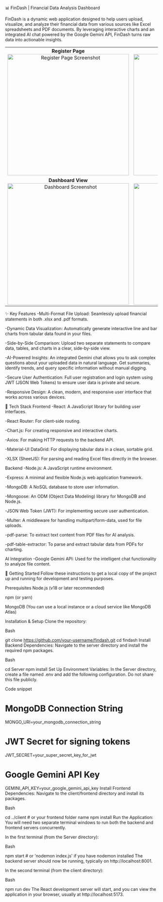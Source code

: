 📊 FinDash | Financial Data Analysis Dashboard


FinDash is a dynamic web application designed to help users upload, visualize, and analyze their financial data from various sources like Excel spreadsheets and PDF documents. By leveraging interactive charts and an integrated AI chat powered by the Google Gemini API, FinDash turns raw data into actionable insights.

<table>
  <tr>
    <td align="center">
      <b>Register Page</b><br>
      <img src="https://github.com/user-attachments/assets/fef7df89-5280-4371-9605-97f559f34e65" width="400" alt="Register Page Screenshot"/>
    </td>
    <td align="center">
      <b>Login Page</b><br>
      <img src="https://github.com/user-attachments/assets/bcbcfa9e-9f17-40ac-81ca-a4f11e42cec5" width="400" alt="Login Page Screenshot"/>
    </td>
  </tr>
  <tr>
    <td align="center">
      <b>Dashboard View</b><br>
      <img src="https://github.com/user-attachments/assets/7dc207dd-3783-44ed-81b9-c5aa048825e3" width="400" alt="Dashboard Screenshot"/>
    </td>
    <td align="center">
      <b>Charts View</b><br>
      <img src="https://github.com/user-attachments/assets/94dcbe4a-c293-4e1e-a09d-9c8dabc5fcea" width="400" alt="Charts Screenshot"/>
    </td>
  </tr>
</table>


✨ Key Features
-Multi-Format File Upload: Seamlessly upload financial statements in both .xlsx and .pdf formats.

-Dynamic Data Visualization: Automatically generate interactive line and bar charts from tabular data found in your files.

-Side-by-Side Comparison: Upload two separate statements to compare data, tables, and charts in a clear, side-by-side view.

-AI-Powered Insights: An integrated Gemini chat allows you to ask complex questions about your uploaded data in natural language. Get summaries, identify trends, and query specific information without manual digging.

-Secure User Authentication: Full user registration and login system using JWT (JSON Web Tokens) to ensure user data is private and secure.

-Responsive Design: A clean, modern, and responsive user interface that works across various devices.

🚀 Tech Stack
Frontend
-React: A JavaScript library for building user interfaces.

-React Router: For client-side routing.

-Chart.js: For creating responsive and interactive charts.

-Axios: For making HTTP requests to the backend API.

-Material-UI DataGrid: For displaying tabular data in a clean, sortable grid.

-XLSX (SheetJS): For parsing and reading Excel files directly in the browser.

Backend
-Node.js: A JavaScript runtime environment.

-Express: A minimal and flexible Node.js web application framework.

-MongoDB: A NoSQL database to store user information.

-Mongoose: An ODM (Object Data Modeling) library for MongoDB and Node.js.

-JSON Web Token (JWT): For implementing secure user authentication.

-Multer: A middleware for handling multipart/form-data, used for file uploads.

-pdf-parse: To extract text content from PDF files for AI analysis.

-pdf-table-extractor: To parse and extract tabular data from PDFs for charting.

AI Integration
-Google Gemini API: Used for the intelligent chat functionality to analyze file content.

🏁 Getting Started
Follow these instructions to get a local copy of the project up and running for development and testing purposes.

Prerequisites
Node.js (v18 or later recommended)

npm (or yarn)

MongoDB (You can use a local instance or a cloud service like MongoDB Atlas)

Installation & Setup
Clone the repository:

Bash

git clone https://github.com/your-username/findash.git
cd findash
Install Backend Dependencies:
Navigate to the server directory and install the required npm packages.

Bash

cd Server
npm install
Set Up Environment Variables:
In the Server directory, create a file named .env and add the following configuration. Do not share this file publicly.

Code snippet

# MongoDB Connection String
MONGO_URI=your_mongodb_connection_string

# JWT Secret for signing tokens
JWT_SECRET=your_super_secret_key_for_jwt

# Google Gemini API Key
GEMINI_API_KEY=your_google_gemini_api_key
Install Frontend Dependencies:
Navigate to the client/frontend directory and install its packages.

Bash

cd ../client  # or your frontend folder name
npm install
Run the Application:
You will need two separate terminal windows to run both the backend and frontend servers concurrently.

In the first terminal (from the Server directory):

Bash

npm start # or 'nodemon index.js' if you have nodemon installed
The backend server should now be running, typically on http://localhost:8001.

In the second terminal (from the client directory):

Bash

npm run dev
The React development server will start, and you can view the application in your browser, usually at http://localhost:5173.
